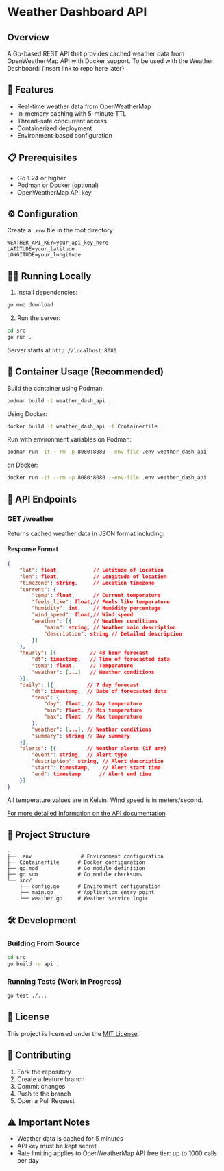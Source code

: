 # Weather Dashboard API

## Overview
A Go-based REST API that provides cached weather data from OpenWeatherMap API with Docker support.
To be used with the Weather Dashboard: {insert link to repo here later}

## 🚀 Features
- Real-time weather data from OpenWeatherMap
- In-memory caching with 5-minute TTL
- Thread-safe concurrent access
- Containerized deployment
- Environment-based configuration

## 📋 Prerequisites
- Go 1.24 or higher
- Podman or Docker (optional)
- OpenWeatherMap API key

## ⚙️ Configuration
Create a `.env` file in the root directory:

```env
WEATHER_API_KEY=your_api_key_here
LATITUDE=your_latitude
LONGITUDE=your_longitude
```

## 🏃‍♂️ Running Locally

1. Install dependencies:
```bash
go mod download
```

2. Run the server:
```bash
cd src
go run .
```

Server starts at `http://localhost:8080`

## 🐳 Container Usage (Recommended)

Build the container using Podman:
```bash
podman build -t weather_dash_api .
```

Using Docker:
```bash
docker build -t weather_dash_api -f Containerfile .
```

Run with environment variables on Podman:
```bash
podman run -it --rm -p 8080:8080 --env-file .env weather_dash_api
```

on Docker:
```bash
docker run -it --rm -p 8080:8080 --env-file .env weather_dash_api
```

## 🔌 API Endpoints

### GET /weather

Returns cached weather data in JSON format including:

#### Response Format
```json
{
    "lat": float,           // Latitude of location
    "lon": float,           // Longitude of location
    "timezone": string,     // Location timezone
    "current": {
        "temp": float,      // Current temperature
        "feels_like": float,// Feels like temperature
        "humidity": int,    // Humidity percentage
        "wind_speed": float,// Wind speed
        "weather": [{       // Weather conditions
            "main": string, // Weather main description
            "description": string // Detailed description
        }]
    },
    "hourly": [{           // 48 hour forecast
        "dt": timestamp,   // Time of forecasted data
        "temp": float,     // Temperature
        "weather": [...]   // Weather conditions
    }],
    "daily": [{           // 7 day forecast
        "dt": timestamp,  // Date of forecasted data
        "temp": {
            "day": float, // Day temperature
            "min": float, // Min temperature
            "max": float  // Max temperature
        },
        "weather": [...], // Weather conditions
        "summary": string // Day summary
    }],
    "alerts": [{          // Weather alerts (if any)
        "event": string,  // Alert type
        "description": string, // Alert description
        "start": timestamp,    // Alert start time
        "end": timestamp      // Alert end time
    }]
}
```

All temperature values are in Kelvin. Wind speed is in meters/second.

[For more detailed information on the API documentation](https://openweathermap.org/api/one-call-3)

## 📁 Project Structure
```plaintext
.
├── .env                # Environment configuration
├── Containerfile      # Docker configuration
├── go.mod             # Go module definition
├── go.sum             # Go module checksums
└── src/
    ├── config.go      # Environment configuration
    ├── main.go        # Application entry point
    └── weather.go     # Weather service logic
```

## 🛠️ Development

### Building From Source
```bash
cd src
go build -o api .
```

### Running Tests (Work in Progress)
```bash
go test ./...
```

## 📝 License
This project is licensed under the [MIT License](LICENSE).

## 👥 Contributing
1. Fork the repository
2. Create a feature branch
3. Commit changes
4. Push to the branch
5. Open a Pull Request

## ⚠️ Important Notes
- Weather data is cached for 5 minutes
- API key must be kept secret
- Rate limiting applies to OpenWeatherMap API free tier: up to 1000 calls per day